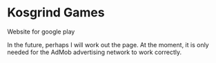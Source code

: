 # Kosgrind Games
Website for google play

In the future, perhaps I will work out the page. At the moment, it is only needed for the AdMob advertising network to work correctly.
